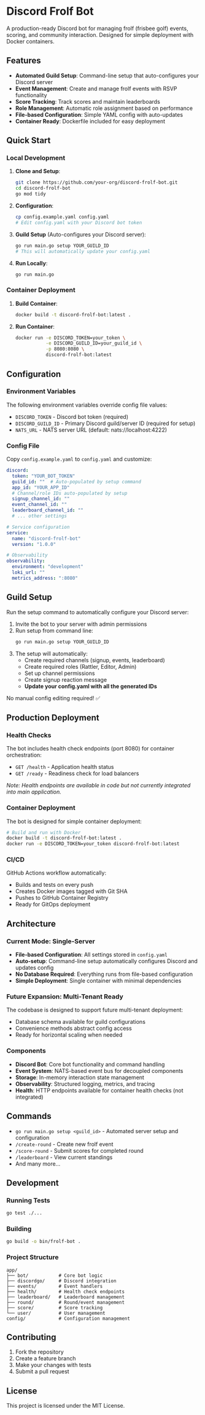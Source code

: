 # Discord Frolf Bot

A production-ready Discord bot for managing frolf (frisbee golf) events, scoring, and community interaction. Designed for simple deployment with Docker containers.

## Features

- **Automated Guild Setup**: Command-line setup that auto-configures your Discord server
- **Event Management**: Create and manage frolf events with RSVP functionality
- **Score Tracking**: Track scores and maintain leaderboards
- **Role Management**: Automatic role assignment based on performance
- **File-based Configuration**: Simple YAML config with auto-updates
- **Container Ready**: Dockerfile included for easy deployment

## Quick Start

### Local Development

1. **Clone and Setup**:
   ```bash
   git clone https://github.com/your-org/discord-frolf-bot.git
   cd discord-frolf-bot
   go mod tidy
   ```

2. **Configuration**:
   ```bash
   cp config.example.yaml config.yaml
   # Edit config.yaml with your Discord bot token
   ```

3. **Guild Setup** (Auto-configures your Discord server):
   ```bash
   go run main.go setup YOUR_GUILD_ID
   # This will automatically update your config.yaml
   ```

4. **Run Locally**:
   ```bash
   go run main.go
   ```

### Container Deployment

1. **Build Container**:
   ```bash
   docker build -t discord-frolf-bot:latest .
   ```

2. **Run Container**:
   ```bash
   docker run -e DISCORD_TOKEN=your_token \
              -e DISCORD_GUILD_ID=your_guild_id \
              -p 8080:8080 \
              discord-frolf-bot:latest
   ```

## Configuration

### Environment Variables

The following environment variables override config file values:

- `DISCORD_TOKEN` - Discord bot token (required)
- `DISCORD_GUILD_ID` - Primary Discord guild/server ID (required for setup)
- `NATS_URL` - NATS server URL (default: nats://localhost:4222)

### Config File

Copy `config.example.yaml` to `config.yaml` and customize:

```yaml
discord:
  token: "YOUR_BOT_TOKEN"
  guild_id: ""  # Auto-populated by setup command
  app_id: "YOUR_APP_ID"
  # Channel/role IDs auto-populated by setup
  signup_channel_id: ""
  event_channel_id: ""
  leaderboard_channel_id: ""
  # ... other settings

# Service configuration
service:
  name: "discord-frolf-bot"
  version: "1.0.0"

# Observability
observability:
  environment: "development"
  loki_url: ""
  metrics_address: ":8080"
```

## Guild Setup

Run the setup command to automatically configure your Discord server:

1. Invite the bot to your server with admin permissions
2. Run setup from command line:
   ```bash
   go run main.go setup YOUR_GUILD_ID
   ```
3. The setup will automatically:
   - Create required channels (signup, events, leaderboard)
   - Create required roles (Rattler, Editor, Admin)
   - Set up channel permissions
   - Create signup reaction message
   - **Update your config.yaml with all the generated IDs**

No manual config editing required! ✅

## Production Deployment

### Health Checks

The bot includes health check endpoints (port 8080) for container orchestration:
- `GET /health` - Application health status
- `GET /ready` - Readiness check for load balancers

*Note: Health endpoints are available in code but not currently integrated into main application.*

### Container Deployment

The bot is designed for simple container deployment:

```bash
# Build and run with Docker
docker build -t discord-frolf-bot:latest .
docker run -e DISCORD_TOKEN=your_token discord-frolf-bot:latest
```

### CI/CD

GitHub Actions workflow automatically:
- Builds and tests on every push
- Creates Docker images tagged with Git SHA
- Pushes to GitHub Container Registry
- Ready for GitOps deployment

## Architecture

### Current Mode: Single-Server

- **File-based Configuration**: All settings stored in `config.yaml`
- **Auto-setup**: Command-line setup automatically configures Discord and updates config
- **No Database Required**: Everything runs from file-based configuration
- **Simple Deployment**: Single container with minimal dependencies

### Future Expansion: Multi-Tenant Ready

The codebase is designed to support future multi-tenant deployment:
- Database schema available for guild configurations
- Convenience methods abstract config access
- Ready for horizontal scaling when needed

### Components

- **Discord Bot**: Core bot functionality and command handling
- **Event System**: NATS-based event bus for decoupled components
- **Storage**: In-memory interaction state management
- **Observability**: Structured logging, metrics, and tracing
- **Health**: HTTP endpoints available for container health checks (not integrated)

## Commands

- `go run main.go setup <guild_id>` - Automated server setup and configuration
- `/create-round` - Create new frolf event
- `/score-round` - Submit scores for completed round
- `/leaderboard` - View current standings
- And many more...

## Development

### Running Tests

```bash
go test ./...
```

### Building

```bash
go build -o bin/frolf-bot .
```

### Project Structure

```
app/
├── bot/           # Core bot logic
├── discordgo/     # Discord integration
├── events/        # Event handlers
├── health/        # Health check endpoints
├── leaderboard/   # Leaderboard management
├── round/         # Round/event management
├── score/         # Score tracking
└── user/          # User management
config/            # Configuration management
```

## Contributing

1. Fork the repository
2. Create a feature branch
3. Make your changes with tests
4. Submit a pull request

## License

This project is licensed under the MIT License.

